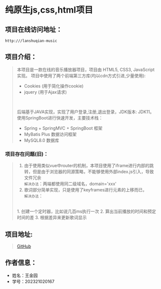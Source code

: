 

# 纯原生js,css,html项目
## 项目在线访问地址：
`http:///lanshuqian-music`
## 项目介绍：


> 本项目是一款在线的音乐播放器项目，项目由
> HTML5, CSS3, JavaScript实现。
> 项目中使用了两个前端第三方库(均以cdn方式引进,少量使用):
> + Cookies (用于简化操作cookie)
> + jquery  (用于Ajax请求)
> <br/> 
> 
> 后端基于JAVA实现，实现了用户登录,注册,退出登录，JDK版本: JDK11。使用SpringBoot进行快速开发，主要技术栈：
> <br/>
> + Spring + SpringMVC + SpringBoot 框架
> + MyBatis Plus 数据访问框架
> + MySQL8.0 数据库
> 
 
### 项目存在问题(旧)：
> 1. 由于使用类似vue中router的机制，本项目使用了iframe进行内部的跳转，但是由于浏览器的同源策略，不能够使用外部index.js引入，导致文件冗余
> <br/>`解决办法`：两端都使用同二级域名，domain='xxx'
> 2. 歌词部分简单实现，只是使用了keyframes进行元素的上移而已，
> <br/> `解决办法`：
> <br/>
>    1. 创建一个定时器，比如说几百ms执行一次
>    2. 算出当前播放的时间和预定时间的差
>    3. 根据差异来更新歌词显示
>
## 项目地址:
> [GitHub](https://github.com/freedom8939/originCode/tree/master)
## 作者信息：
+ 姓名：王金园
+ 学号：202321020167

